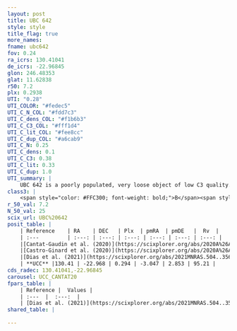```yaml
---
layout: post
title: UBC 642
style: style
title_flag: true
more_names: 
fname: ubc642
fov: 0.24
ra_icrs: 130.41041
de_icrs: -22.96845
glon: 246.48353
glat: 11.62838
r50: 7.2
plx: 0.2938
UTI: "0.28"
UTI_COLOR: "#fedec5"
UTI_C_N_COL: "#fdd7c3"
UTI_C_dens_COL: "#f1b6b3"
UTI_C_C3_COL: "#fff1d4"
UTI_C_lit_COL: "#fee8cc"
UTI_C_dup_COL: "#a6cab9"
UTI_C_N: 0.25
UTI_C_dens: 0.1
UTI_C_C3: 0.38
UTI_C_lit: 0.33
UTI_C_dup: 1.0
UTI_summary: |
    UBC 642 is a poorly populated, very loose object of low C3 quality. It is poorly studied in the literature.
class3: |
    <span style="color: #FFC300; font-weight: bold;">B</span><span style="color: red; font-weight: bold;">C</span>
r_50_val: 7.2
N_50_val: 25
scix_url: UBC%20642
posit_table: |
    | Reference    | RA    | DEC   | Plx  | pmRA  | pmDE   |  Rv  |
    | :---         | :---: | :---: | :---: | :---: | :---: | :---: |
    |[Cantat-Gaudin et al. (2020)](https://scixplorer.org/abs/2020A%26A...640A...1C) | 130.42 | -22.955 | 0.319 | -3.05 | 2.815 | -- |
    |[Castro-Ginard et al. (2020)](https://scixplorer.org/abs/2020A%26A...635A..45C) | 130.429 | -22.98 | 0.316 | -3.048 | 2.814 | -- |
    |[Dias et al. (2021)](https://scixplorer.org/abs/2021MNRAS.504..356D) | 130.421 | -22.984 | 0.3 | -3.03 | 2.827 | -- |
    | **UCC** |130.41 | -22.968 | 0.294 | -3.047 | 2.853 | 95.21 | 
cds_radec: 130.41041,-22.96845
carousel: UCC_CANTAT20
fpars_table: |
    | Reference |  Values |
    | :---  |  :---:  |
    | [Dias et al. (2021)](https://scixplorer.org/abs/2021MNRAS.504..356D) | `Av=0.99, Dist=3686, logage=9.075, [Fe/H]=-0.334` |
shared_table: |
    
---
```

